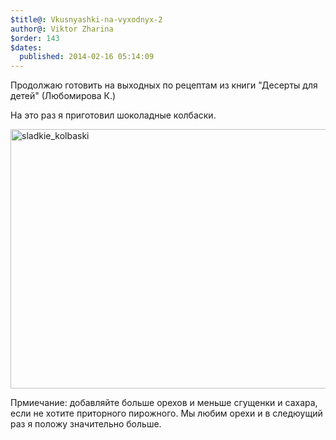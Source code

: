```yaml
---
$title@: Vkusnyashki-na-vyxodnyx-2
author@: Viktor Zharina
$order: 143
$dates:
  published: 2014-02-16 05:14:09
---
```

Продолжаю готовить на выходных по рецептам из книги "Десерты для детей" (Любомирова К.)

На это раз я приготовил шоколадные колбаски.

<img src="http://viktor.zharina.info/wp-content/uploads/2014/02/sladkie_kolbaski.jpg" alt="sladkie_kolbaski" width="600" height="415" class="alignnone size-full wp-image-1375" />



Прмиечание: добавляйте больше орехов и меньше сгущенки и сахара, если не хотите приторного пирожного. Мы любим орехи и в следюущий раз я положу значительно больше.